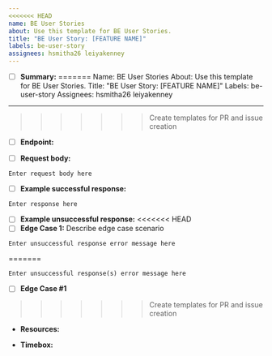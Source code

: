 ```yaml
---
<<<<<<< HEAD
name: BE User Stories
about: Use this template for BE User Stories.
title: "BE User Story: [FEATURE NAME]"
labels: be-user-story
assignees: hsmitha26 leiyakenney
---
```

- [ ] **Summary:**
=======
Name: BE User Stories
About: Use this template for BE User Stories.
Title: "BE User Story: [FEATURE NAME]"
Labels: be-user-story
Assignees: hsmitha26 leiyakenney
---
>>>>>>> Create templates for PR and issue creation

- [ ] **Endpoint:**

- [ ] **Request body:**
```
Enter request body here
```
- [ ] **Example successful response:**
```
Enter response here
```
- [ ] **Example unsuccessful response:**
<<<<<<< HEAD
- [ ] **Edge Case 1:** Describe edge case scenario
```
Enter unsuccessful response error message here
```
=======
```
Enter unsuccessful response(s) error message here
```
- [ ] **Edge Case #1**
>>>>>>> Create templates for PR and issue creation

* **Resources:**

* **Timebox:**
